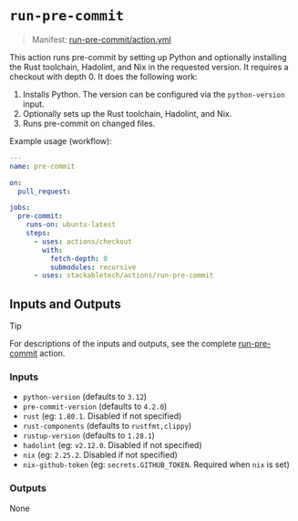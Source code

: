 # `run-pre-commit`

> Manifest: [run-pre-commit/action.yml][run-pre-commit]

This action runs pre-commit by setting up Python and optionally installing the Rust toolchain,
Hadolint, and Nix in the requested version. It requires a checkout with depth 0. It does the
following work:

1. Installs Python. The version can be configured via the `python-version` input.
2. Optionally sets up the Rust toolchain, Hadolint, and Nix.
3. Runs pre-commit on changed files.

Example usage (workflow):

```yaml
---
name: pre-commit

on:
  pull_request:

jobs:
  pre-commit:
    runs-on: ubuntu-latest
    steps:
      - uses: actions/checkout
        with:
          fetch-depth: 0
          submodules: recursive
      - uses: stackabletech/actions/run-pre-commit
```

## Inputs and Outputs

> [!TIP]
> For descriptions of the inputs and outputs, see the complete [run-pre-commit] action.

### Inputs

- `python-version` (defaults to `3.12`)
- `pre-commit-version` (defaults to `4.2.0`)
- `rust` (eg: `1.80.1`. Disabled if not specified)
- `rust-components` (defaults to `rustfmt,clippy`)
- `rustup-version` (defaults to `1.28.1`)
- `hadolint` (eg: `v2.12.0`. Disabled if not specified)
- `nix` (eg: `2.25.2`. Disabled if not specified)
- `nix-github-token` (eg: `secrets.GITHUB_TOKEN`. Required when `nix` is set)

### Outputs

None

[run-pre-commit]: ./action.yml
